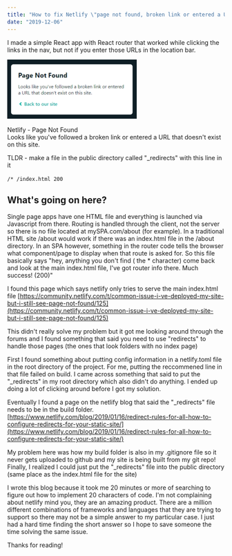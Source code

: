 ```yaml
---
title: "How to fix Netlify \"page not found, broken link or entered a URL that doesn't exist\" error"
date: "2019-12-06"
---
```


I made a simple React app with React router that worked while clicking the links in the nav, but not if you enter those URLs in the location bar.

![](images/netlify-broken-link-300x137.png)

Netlify - Page Not Found  
Looks like you've followed a broken link or entered a URL that doesn't exist on this site.

TLDR - make a file in the public directory called "\_redirects" with this line in it

`/* /index.html 200`

## What's going on here?

Single page apps have one HTML file and everything is launched via Javascript from there. Routing is handled through the client, not the server so there is no file located at mySPA.com/about (for example). In a traditional HTML site /about would work if there was an index.html file in the /about directory. In an SPA however, something in the router code tells the browser what component/page to display when that route is asked for. So this file basically says "hey, anything you don't find ( the \* character) come back and look at the main index.html file, I've got router info there. Much success! (200)"

I found this page which says netlify only tries to serve the main index.html file [https://community.netlify.com/t/common-issue-i-ve-deployed-my-site-but-i-still-see-page-not-found/125](https://community.netlify.com/t/common-issue-i-ve-deployed-my-site-but-i-still-see-page-not-found/125)

This didn't really solve my problem but it got me looking around through the forums and I found something that said you need to use "redirects" to handle those pages (the ones that look folders with no index page)

First I found something about putting config information in a netlify.toml file in the root directory of the project. For me, putting the reccommened line in that file failed on build. I came across something that said to put the "\_redirects" in my root directory which also didn't do anything. I ended up doing a lot of clicking around before I got my solution.

Eventually I found a page on the netlify blog that said the "\_redirects" file needs to be in the build folder. [https://www.netlify.com/blog/2019/01/16/redirect-rules-for-all-how-to-configure-redirects-for-your-static-site/](https://www.netlify.com/blog/2019/01/16/redirect-rules-for-all-how-to-configure-redirects-for-your-static-site/)

My problem here was how my build folder is also in my .gitignore file so it never gets uploaded to github and my site is being built from my git repo! Finally, I realized I could just put the "\_redirects" file into the public directory (same place as the index.html file for the site)

I wrote this blog because it took me 20 minutes or more of searching to figure out how to implement 20 characters of code. I'm not complaining about netlify mind you, they are an amazing product. There are a million different combinations of frameworks and languages that they are trying to support so there may not be a simple answer to my particular case. I just had a hard time finding the short answer so I hope to save someone the time solving the same issue.

Thanks for reading!
